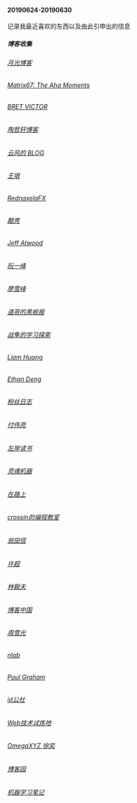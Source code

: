 #### 20190624-20190630 
记录我最近喜欢的东西以及由此引申出的信息
##### 博客收集
###### [月光博客](https://www.williamlong.info)
###### [Matrix67: The Aha Moments](http://www.matrix67.com/blog)
###### [BRET VICTOR](http://worrydream.com)
###### [陶哲轩博客](https://terrytao.wordpress.com)
###### [云风的 BLOG](https://blog.codingnow.com)
###### [王垠](http://www.yinwang.org)
###### [RednaxelaFX](https://zhuanlan.zhihu.com/p/25042028)
###### [酷壳](https://coolshell.cn)
###### [Jeff Atwood](https://blog.codinghorror.com)
###### [阮一峰](http://www.ruanyifeng.com/home.html)
###### [廖雪峰](https://www.liaoxuefeng.com)
###### [道哥的黑板报](https://zhuanlan.zhihu.com/taosay)
###### [战隼的学习探索](http://www.read.org.cn)
###### [Liam Huang](https://liam.page)
###### [Ethan Deng](http://ddswhu.com)

###### [粉丝日志](http://blog.fens.me/)
###### [付伟亮](https://neurocouple.com/)
###### [左岸读书](http://www.zreading.cn/)
###### [灵魂机器](http://cn.soulmachine.me/)
###### [在路上](https://www.crifan.com/)
###### [crossin的编程教室](https://crossincode.com/course/lesson_list/)
###### [翁田信](https://www.dandyweng.com/)
###### [许超](https://chaoxuprime.com/)
###### [林毅夫](http://linyifu2122.blogchina.com/archive/201905_1.html)
###### [博客中国](http://www.blogchina.com/)
###### [周雪光](https://web.stanford.edu/~xgzhou/zhou_home_Chinese.html)
###### [nlab](https://ncatlab.org/nlab/show/HomePage)
###### [Paul Graham](http://paulgraham.com/articles.html)
###### [id公社](http://www.hi-id.com/)
###### [Web技术试炼地](https://www.52cik.com/)
###### [OmegaXYZ 徐奕](http://www.omegaxyz.com/)
###### [博客园](https://www.cnblogs.com/)
###### [机器学习笔记](https://feisky.xyz/machine-learning/)
